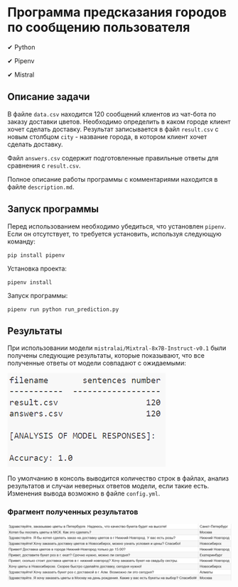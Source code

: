 # Программа предсказания городов по сообщению пользователя

✔ Python

✔ Pipenv

✔ Mistral

## Описание задачи
В файле `data.csv` находится 120 сообщений клиентов из чат-бота по заказу доставки цветов. Необходимо определить в каком городе клиент хочет сделать доставку. Результат записывается в файл `result.csv` с новым столбцом `city` - название города, в котором клиент хочет сделать доставку.

Файл `answers.csv` содержит подготовленные правильные ответы для сравнения с `result.csv`.

Полное описание работы программы с комментариями находится в файле `description.md`.

## Запуск программы
Перед использованием необходимо убедиться, что установлен `pipenv`. Если он отсутствует, то требуется установить, используя следующую команду:
```
pip install pipenv
```

Установка проекта:
```
pipenv install
```

Запуск программы:
```
pipenv run python run_prediction.py
```

## Результаты
При использовании модели `mistralai/Mixtral-8x7B-Instruct-v0.1` были получены следующие результаты, которые показывают, что все полученные ответы от модели совпадают с ожидаемыми:

![alt text](images/image_1.png)

По умолчанию в консоль выводится количество строк в файлах, анализ результатов и случаи неверных ответов модели, если такие есть. Изменения вывода возможно в файле `config.yml`.


### Фрагмент полученных результатов
![alt text](images/image.png)